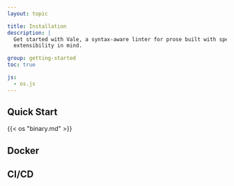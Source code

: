 ```yaml
---
layout: topic

title: Installation
description: |
  Get started with Vale, a syntax-aware linter for prose built with speed and
  extensibility in mind.

group: getting-started
toc: true

js:
  - os.js
---
```


## Quick Start

{{< os "binary.md" >}}

## Docker

## CI/CD
